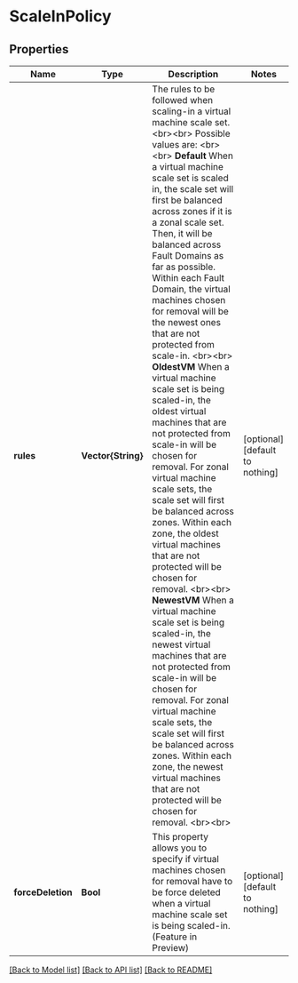 # ScaleInPolicy


## Properties
Name | Type | Description | Notes
------------ | ------------- | ------------- | -------------
**rules** | **Vector{String}** | The rules to be followed when scaling-in a virtual machine scale set. &lt;br&gt;&lt;br&gt; Possible values are: &lt;br&gt;&lt;br&gt; **Default** When a virtual machine scale set is scaled in, the scale set will first be balanced across zones if it is a zonal scale set. Then, it will be balanced across Fault Domains as far as possible. Within each Fault Domain, the virtual machines chosen for removal will be the newest ones that are not protected from scale-in. &lt;br&gt;&lt;br&gt; **OldestVM** When a virtual machine scale set is being scaled-in, the oldest virtual machines that are not protected from scale-in will be chosen for removal. For zonal virtual machine scale sets, the scale set will first be balanced across zones. Within each zone, the oldest virtual machines that are not protected will be chosen for removal. &lt;br&gt;&lt;br&gt; **NewestVM** When a virtual machine scale set is being scaled-in, the newest virtual machines that are not protected from scale-in will be chosen for removal. For zonal virtual machine scale sets, the scale set will first be balanced across zones. Within each zone, the newest virtual machines that are not protected will be chosen for removal. &lt;br&gt;&lt;br&gt; | [optional] [default to nothing]
**forceDeletion** | **Bool** | This property allows you to specify if virtual machines chosen for removal have to be force deleted when a virtual machine scale set is being scaled-in.(Feature in Preview) | [optional] [default to nothing]


[[Back to Model list]](../README.md#models) [[Back to API list]](../README.md#api-endpoints) [[Back to README]](../README.md)


